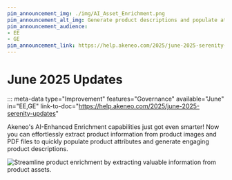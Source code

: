 ```yaml
---
pim_announcement_img: ./img/AI_Asset_Enrichment.png
pim_announcement_alt_img: Generate product descriptions and populate attributes by using AI to extract information from product assets.
pim_announcement_audience:
- EE
- GE
pim_announcement_link: https://help.akeneo.com/2025/june-2025-serenity-updates
---
```


# June 2025 Updates
::: meta-data type="Improvement" features="Governance" available="June" in="EE,GE" link-to-doc="https://help.akeneo.com/2025/june-2025-serenity-updates"

Akeneo's AI-Enhanced Enrichment capabilities just got even smarter! Now you can effortlessly extract product information from product images and PDF files to quickly populate product attributes and generate engaging product descriptions. 

![Streamline product enrichment by extracting valuable information from product assets.](../img/AI_Asset_Enrichment.png)

